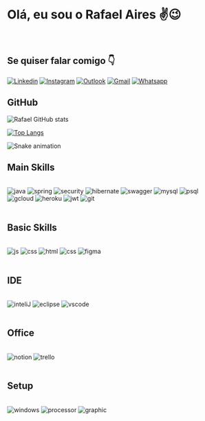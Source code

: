 
# Olá, eu sou o Rafael Aires ✌️😉
<div><br/></div>

## Se quiser falar comigo 👇

[![Linkedin](https://img.shields.io/badge/LinkedIn-0077B5?style=for-the-badge&logo=linkedin&logoColor=white)](https://www.linkedin.com/in/rafael-aires-9b720223b/)
[![Instagram](https://img.shields.io/badge/Instagram-E4405F?style=for-the-badge&logo=instagram&logoColor=white)](https://www.instagram.com/rafael_airesm/)
[![Outlook](https://img.shields.io/badge/Microsoft_Outlook-0078D4?style=for-the-badge&logo=microsoft-outlook&logoColor=white)](mailto:rafaelairesdemedeiros@outlook.com)
[![Gmail](https://img.shields.io/badge/Gmail-D14836?style=for-the-badge&logo=gmail&logoColor=white)](mailto:rafaelairesdemedeiros@gmail.com)
[![Whatsapp](https://img.shields.io/badge/WhatsApp-25D366?style=for-the-badge&logo=whatsapp&logoColor=white)](https://wa.me/5585986255462?text=Ol%C3%A1%2C+te+encontrei+pelo+GitHub.+Vamos+trocar+uma+ideia%3F)

## GitHub

![Rafael GitHub stats](https://github-readme-stats.vercel.app/api?username=rafadot&show_icons=true&theme=radical)

[![Top Langs](https://github-readme-stats.vercel.app/api/top-langs/?username=rafadot&layout=compact&theme=radical)](https://github.com/rafadot/github-readme-stats)

<!-- ![Rafael GitHub stats](https://github-readme-stats.vercel.app/api?username=rafadot&show_icons=true&theme=radical&bg_color=DEG,a49aff,616cdc,203d8c,001242,000002)

[![Top Langs](https://github-readme-stats.vercel.app/api/top-langs/?username=rafadot&layout=compact&theme=radical&bg_color=DEG,a49aff,616cdc,203d8c,001242,000002)](https://github.com/rafadot/github-readme-stats) -->

![Snake animation](https://github.com/rafadot/rafadot/blob/output/github-contribution-grid-snake.svg)

## Main Skills
<div><br/></div>
<div style="display:inline_block">
    <img aling="center" alt="java" src="https://img.shields.io/badge/Java-ED8B00?style=for-the-badge&logo=openjdk&logoColor=white">
    <img aling="center" alt="spring" src="https://img.shields.io/badge/Spring-6DB33F?style=for-the-badge&logo=spring&logoColor=white">
    <img aling="center" alt="security" src="https://img.shields.io/badge/Spring_Security-6DB33F?style=for-the-badge&logo=Spring-Security&logoColor=white">
    <img aling="center" alt="hibernate" src="https://img.shields.io/badge/Hibernate-59666C?style=for-the-badge&logo=Hibernate&logoColor=white">
    <img aling="center" alt="swagger" src="https://img.shields.io/badge/-Swagger-%23Clojure?style=for-the-badge&logo=swagger&logoColor=white">
    <img aling="center" alt="mysql" src="https://img.shields.io/badge/MySQL-00000F?style=for-the-badge&logo=mysql&logoColor=white">
    <img aling="center" alt="psql" src="https://img.shields.io/badge/PostgreSQL-316192?style=for-the-badge&logo=postgresql&logoColor=white">
    <img aling="center" alt="gcloud" src="https://img.shields.io/badge/Google_Cloud-4285F4?style=for-the-badge&logo=google-cloud&logoColor=white">
    <img aling="center" alt="heroku" src="https://img.shields.io/badge/Heroku-430098?style=for-the-badge&logo=heroku&logoColor=white">
    <img aling="center" alt="jwt" src="https://img.shields.io/badge/json%20web%20tokens-323330?style=for-the-badge&logo=json-web-tokens&logoColor=pink">
    <img aling="center" alt="git" src="https://img.shields.io/badge/GIT-E44C30?style=for-the-badge&logo=git&logoColor=white">
    <div><br/></div>
</div>

## Basic Skills
<div><br/></div>
<div style="display:inline_block">
    <img aling="center" alt="js" src="https://img.shields.io/badge/JavaScript-F7DF1E?style=for-the-badge&logo=javascript&logoColor=black">
    <img aling="center" alt="css" src="https://img.shields.io/badge/CSS3-1572B6?style=for-the-badge&logo=css3&logoColor=white">
    <img aling="center" alt="html" src="https://img.shields.io/badge/HTML5-E34F26?style=for-the-badge&logo=html5&logoColor=white">
    <img aling="center" alt="css" src="https://img.shields.io/badge/Kotlin-0095D5?&style=for-the-badge&logo=kotlin&logoColor=white">
    <img aling="center" alt="figma" src="https://img.shields.io/badge/Figma-F24E1E?style=for-the-badge&logo=figma&logoColor=white">
    <div><br/></div>
</div>

## IDE
<div><br/></div>
<div style="display:inline_block">
    <img aling="center" alt="inteliJ" src="https://img.shields.io/badge/IntelliJ_IDEA-000000.svg?style=for-the-badge&logo=intellij-idea&logoColor=white">
    <img aling="center" alt="eclipse" src="https://img.shields.io/badge/Eclipse-2C2255?style=for-the-badge&logo=eclipse&logoColor=white">
    <img aling="center" alt="vscode" src="https://img.shields.io/badge/Visual_Studio_Code-0078D4?style=for-the-badge&logo=visual%20studio%20code&logoColor=white">
    <div><br/></div>
</div>

## Office
<div><br/></div>
<div style="display:inline_block">
    <img aling="center" alt="notion" src="https://img.shields.io/badge/Notion-000000?style=for-the-badge&logo=notion&logoColor=white">
    <img aling="center" alt="trello" src="https://img.shields.io/badge/Trello-0052CC?style=for-the-badge&logo=trello&logoColor=white">
    <div><br/></div>
</div>

## Setup
<div><br/></div>
<div style="display:inline_block">
    <img aling="center" alt="windows" src="https://img.shields.io/badge/Windows_11-0078D6?style=for-the-badge&logo=windows&logoColor=white">
    <img aling="center" alt="processor" src="https://img.shields.io/badge/Intel-Core_i5_10th-0071C5?style=for-the-badge&logo=intel&logoColor=white">
    <img aling="center" alt="graphic" src="https://img.shields.io/badge/NVIDIA-GTX1660-76B900?style=for-the-badge&logo=nvidia&logoColor=whit">
    <div><br/></div>
</div>


